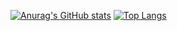 [![Anurag's GitHub stats](https://github-readme-stats.vercel.app/api?username=victorverdoodt&show_icons=true&theme=radical)](https://github.com/victorverdoodt/github-readme-stats)
[![Top Langs](https://github-readme-stats.vercel.app/api/top-langs/?username=victorverdoodt&layout=compact)](https://github.com/victorverdoodt/github-readme-stats)
